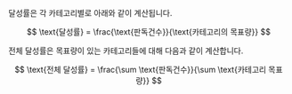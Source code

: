 달성률은 각 카테고리별로 아래와 같이 계산됩니다.

$$
\text{달성률} = \frac{\text{판독건수}}{\text{카테고리의 목표량}}
$$

전체 달성률은 목표량이 있는 카테고리들에 대해 다음과 같이 계산합니다.

$$
\text{전체 달성률} = \frac{\sum \text{판독건수}}{\sum \text{카테고리 목표량}}
$$